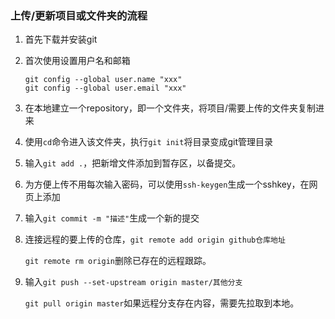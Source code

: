 ### 上传/更新项目或文件夹的流程

1. 首先下载并安装git

2. 首次使用设置用户名和邮箱

   ```shell
   git config --global user.name "xxx"
   git config --global user.email "xxx"
   ```

3. 在本地建立一个repository，即一个文件夹，将项目/需要上传的文件夹复制进来

4. 使用`cd`命令进入该文件夹，执行`git init`将目录变成git管理目录

5. 输入`git add .`，把新增文件添加到暂存区，以备提交。

6. 为方便上传不用每次输入密码，可以使用`ssh-keygen`生成一个sshkey，在网页上添加

7. 输入`git commit -m "描述"`生成一个新的提交

8. 连接远程的要上传的仓库，`git remote add origin github仓库地址`

   `git remote rm origin`删除已存在的远程跟踪。

9. 输入`git push --set-upstream origin master/其他分支`

   `git pull origin master`如果远程分支存在内容，需要先拉取到本地。

